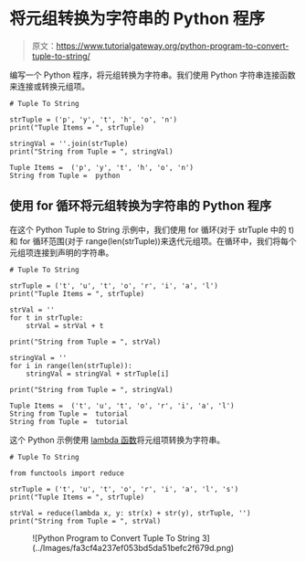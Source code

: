 # 将元组转换为字符串的 Python 程序

> 原文：<https://www.tutorialgateway.org/python-program-to-convert-tuple-to-string/>

编写一个 Python 程序，将元组转换为字符串。我们使用 Python 字符串连接函数来连接或转换元组项。

```
# Tuple To String

strTuple = ('p', 'y', 't', 'h', 'o', 'n')
print("Tuple Items = ", strTuple)

stringVal = ''.join(strTuple)
print("String from Tuple = ", stringVal)
```

```
Tuple Items =  ('p', 'y', 't', 'h', 'o', 'n')
String from Tuple =  python
```

## 使用 for 循环将元组转换为字符串的 Python 程序

在这个 Python Tuple to String 示例中，我们使用 for 循环(对于 strTuple 中的 t)和 for 循环范围(对于 range(len(strTuple))来迭代元组项。在循环中，我们将每个元组项连接到声明的字符串。

```
# Tuple To String

strTuple = ('t', 'u', 't', 'o', 'r', 'i', 'a', 'l')
print("Tuple Items = ", strTuple)

strVal = ''
for t in strTuple:
    strVal = strVal + t

print("String from Tuple = ", strVal)

stringVal = ''
for i in range(len(strTuple)):
    stringVal = stringVal + strTuple[i]

print("String from Tuple = ", stringVal)
```

```
Tuple Items =  ('t', 'u', 't', 'o', 'r', 'i', 'a', 'l')
String from Tuple =  tutorial
String from Tuple =  tutorial
```

这个 Python 示例使用 [lambda 函数](https://www.tutorialgateway.org/python-lambda/)将元组项转换为字符串。

```
# Tuple To String

from functools import reduce

strTuple = ('t', 'u', 't', 'o', 'r', 'i', 'a', 'l', 's')
print("Tuple Items = ", strTuple)

strVal = reduce(lambda x, y: str(x) + str(y), strTuple, '')
print("String from Tuple = ", strVal)
```

<figure class="wp-block-image size-large">![Python Program to Convert Tuple To String 3](../Images/fa3cf4a237ef053bd5da51befc2f679d.png)</figure>